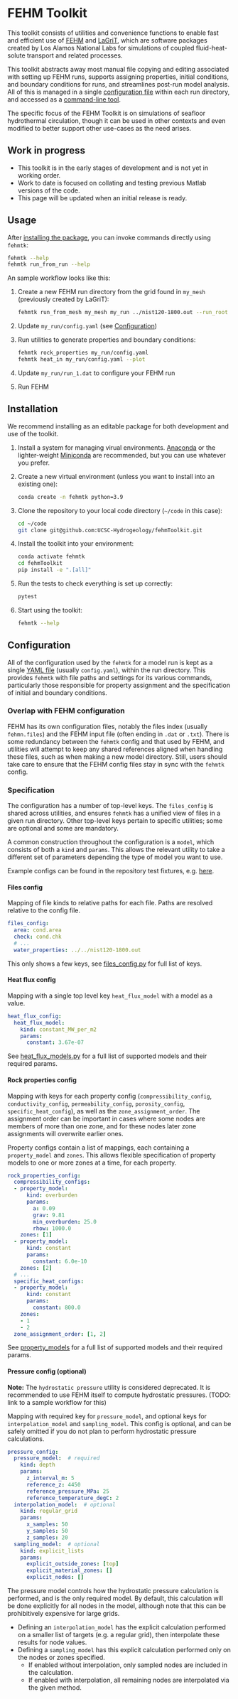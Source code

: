 # FEHM Toolkit
This toolkit consists of utilities and convenience functions to enable fast and efficient use of [FEHM](https://github.com/lanl/FEHM) and [LaGriT](https://github.com/lanl/LaGriT), which are software packages created by Los Alamos National Labs for simulations of coupled fluid-heat-solute transport and related processes.

This toolkit abstracts away most manual file copying and editing associated with setting up FEHM runs, supports assigning properties, initial conditions, and boundary conditions for runs, and streamlines post-run model analysis. All of this is managed in a single [configuration file](#configuration) within each run directory, and accessed as a [command-line tool](#usage).

The specific focus of the FEHM Toolkit is on simulations of seafloor hydrothermal circulation, though it can be used in other contexts and even modified to better support other use-cases as the need arises.

## Work in progress
* This toolkit is in the early stages of development and is not yet in working order.
* Work to date is focused on collating and testing previous Matlab versions of the code.
* This page will be updated when an initial release is ready.

## Usage
After [installing the package](#installation), you can invoke commands directly using `fehmtk`:

```zsh
fehmtk --help
fehmtk run_from_run --help
```

An sample workflow looks like this:
1. Create a new FEHM run directory from the grid found in `my_mesh` (previously created by LaGriT):

    ```zsh
    fehmtk run_from_mesh my_mesh my_run ../nist120-1800.out --run_root run_1
    ```

1. Update `my_run/config.yaml` (see [Configuration](#configuration))
1. Run utilities to generate properties and boundary conditions:

    ```zsh
    fehmtk rock_properties my_run/config.yaml
    fehmtk heat_in my_run/config.yaml --plot
    ```

1. Update `my_run/run_1.dat` to configure your FEHM run
1. Run FEHM

## Installation
We recommend installing as an editable package for both development and use of the toolkit.

1. Install a system for managing virual environments. [Anaconda](https://www.anaconda.com/products/distribution#Downloads) or the lighter-weight [Miniconda](https://docs.conda.io/en/latest/miniconda.html#latest-miniconda-installer-links) are recommended, but you can use whatever you prefer.
1. Create a new virtual environment (unless you want to install into an existing one):

    ```zsh
    conda create -n fehmtk python=3.9
    ```

1. Clone the repository to your local code directory (`~/code` in this case):

    ```zsh
    cd ~/code
    git clone git@github.com:UCSC-Hydrogeology/fehmToolkit.git
    ```

1. Install the toolkit into your environment:

    ```zsh
    conda activate fehmtk
    cd fehmToolkit
    pip install -e ".[all]"
    ```

1. Run the tests to check everything is set up correctly:

    ```zsh
    pytest
    ```

1. Start using the toolkit:

    ```zsh
    fehmtk --help
    ```

## Configuration
All of the configuration used by the `fehmtk` for a model run is kept as a single [YAML file](https://yaml.org/spec/1.2.2/#chapter-2-language-overview) (usually `config.yaml`), within the run directory. This provides `fehmtk` with file paths and settings for its various commands, particularly those responsible for property assignment and the specification of initial and boundary conditions.

### Overlap with FEHM configuration
FEHM has its own configuration files, notably the files index (usually `fehmn.files`) and the FEHM input file (often ending in `.dat` or `.txt`). There is some redundancy between the `fehmtk` config and that used by FEHM, and utilities will attempt to keep any shared references aligned when handling these files, such as when making a new model directory. Still, users should take care to ensure that the FEHM config files stay in sync with the `fehmtk` config.

### Specification
The configuration has a number of top-level keys. The `files_config` is shared across utilities, and ensures `fehmtk` has a unified view of files in a given run directory. Other top-level keys pertain to specific utilities; some are optional and some are mandatory. 

A common construction throughout the configuration is a `model`, which consists of both a `kind` and `params`. This allows the relevant utility to take a different set of parameters depending the type of model you want to use.

Example configs can be found in the repository test fixtures, e.g. [here](test/end_to_end/fixtures/outcrop_2d/cond/config.yaml).

#### Files config
Mapping of file kinds to relative paths for each file. Paths are resolved relative to the config file.
```yaml
files_config:
  area: cond.area
  check: cond.chk
  # ...
  water_properties: ../../nist120-1800.out
```
This only shows a few keys, see [files_config.py](fehm_toolkit/config/files_config.py) for full list of keys.

#### Heat flux config
Mapping with a single top level key `heat_flux_model` with a model as a value.
```yaml
heat_flux_config:
  heat_flux_model:
    kind: constant_MW_per_m2
    params:
      constant: 3.67e-07
```

See [heat_flux_models.py](fehm_toolkit/preprocessors/heat_flux_models.py) for a full list of supported models and their required params.

#### Rock properties config
Mapping with keys for each property config (`compressibility_config`, `conductivity_config`, `permeability_config`, `porosity_config`, `specific_heat_config`), as well as the `zone_assignment_order`. The assignment order can be important in cases where some nodes are members of more than one zone, and for these nodes later zone assignments will overwrite earlier ones.

Property configs contain a list of mappings, each containing a `property_model` and `zones`. This allows flexible specification of property models to one or more zones at a time, for each property.

```yaml
rock_properties_config:
  compressibility_configs:
  - property_model:
      kind: overburden
      params:
        a: 0.09
        grav: 9.81
        min_overburden: 25.0
        rhow: 1000.0
    zones: [1]
  - property_model:
      kind: constant
      params:
        constant: 6.0e-10
    zones: [2]
  # ...
  specific_heat_configs:
  - property_model:
      kind: constant
      params:
        constant: 800.0
    zones:
    - 1
    - 2
  zone_assignment_order: [1, 2]
```

See [property_models](fehm_toolkit/property_models) for a full list of supported models and their required params.

#### Pressure config (optional)
**Note:** The `hydrostatic pressure` utility is considered deprecated. It is recommended to use FEHM itself to compute hydrostatic pressures. (TODO: link to a sample workflow for this)

Mapping with required key for `pressure_model`, and optional keys for `interpolation_model` and `sampling_model`. This config is optional, and can be safely omitted if you do not plan to perform hydrostatic pressure calculations.

```yaml
pressure_config:
  pressure_model:  # required
    kind: depth
    params:
      z_interval_m: 5
      reference_z: 4450
      reference_pressure_MPa: 25
      reference_temperature_degC: 2
  interpolation_model:  # optional
    kind: regular_grid
    params:
      x_samples: 50
      y_samples: 50
      z_samples: 20
  sampling_model:  # optional
    kind: explicit_lists
    params:
      explicit_outside_zones: [top]
      explicit_material_zones: []
      explicit_nodes: []
```

The pressure model controls how the hydrostatic pressure calculation is performed, and is the only required model. By default, this calculation will be done explicitly for all nodes in the model, although note that this can be prohibitively expensive for large grids.

* Defining an `interpolation_model` has the explicit calculation performed on a smaller list of targets (e.g. a regular grid), then interpolate these results for node values.
* Defining a `sampling_model` has this explicit calculation performed only on the nodes or zones specified.
  * If enabled without interpolation, only sampled nodes are included in the calculation.
  * If enabled with interpolation, all remaining nodes are interpolated via the given method.
